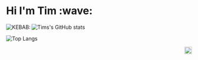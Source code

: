 <h1>Hi I'm Tim :wave:</h1>

<img align="left" alt="KEBAB:" src="https://github-stats-alpha.vercel.app/api?username=donrskbb&cc=000&tc=fff&ic=fff&bc=000" />

![Tims's GitHub stats](https://denvercoder1-github-readme-stats.vercel.app/api/?username=donrskbb&amp;show_icons=true&amp;count_private=true&amp;hide_border=false&amp;bg_color=080808&amp;title_color=fff&amp;icon_color=79fe96)

![Top Langs](https://github-readme-stats.vercel.app/api/top-langs/?username=donrskbb&hide_progress=true)

<img align="right" src="https://visitor-badge.laobi.icu/badge?page_id=donrskbb.github.io" height="20px">


